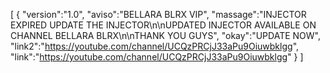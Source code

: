 [ { "version":"1.0", "aviso":"BELLARA BLRX VIP", "massage":"INJECTOR EXPIRED UPDATE THE INJECTOR\n\nUPDATED INJECTOR AVAILABLE ON CHANNEL BELLARA BLRX\n\nTHANK YOU GUYS", "okay":"UPDATE NOW", "link2":"https://youtube.com/channel/UCQzPRCjJ33aPu9Oiuwbklgg", "link":"https://youtube.com/channel/UCQzPRCjJ33aPu9Oiuwbklgg" } ]
